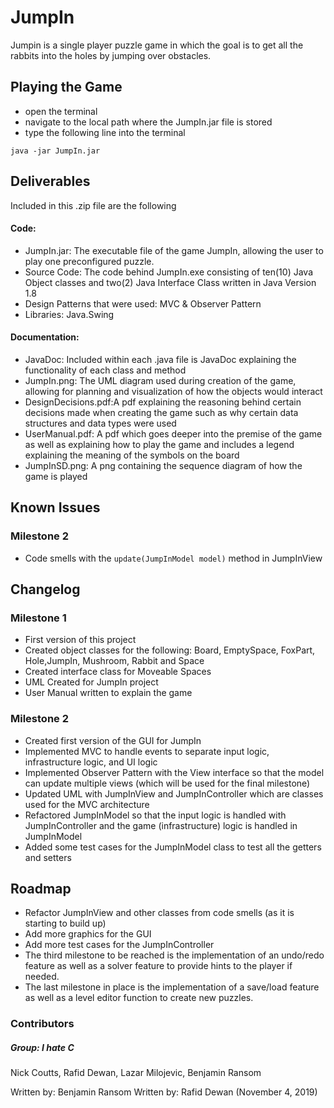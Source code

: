 # JumpIn

Jumpin is a single player puzzle game in which the goal is to get all the rabbits into the holes by jumping over obstacles.

## Playing the Game
- open the terminal
- navigate to the local path where the JumpIn.jar file is stored
- type the following line into the terminal
```
java -jar JumpIn.jar
```

## Deliverables
Included in this .zip file are the following

#### Code:
 - JumpIn.jar: The executable file of the game JumpIn, allowing the user to play one preconfigured puzzle.
 - Source Code: The code behind JumpIn.exe consisting of ten(10) Java Object classes and two(2) Java Interface Class written in Java Version 1.8
 - Design Patterns that were used: MVC & Observer Pattern
 - Libraries: Java.Swing
 
#### Documentation:
- JavaDoc: Included within each .java file is JavaDoc explaining the functionality of each class and method
- JumpIn.png: The UML diagram used during creation of the game, allowing for planning and visualization of how the objects
would interact
- DesignDecisions.pdf:A pdf explaining the reasoning behind certain decisions made when creating the game 
such as why certain data structures and data types were used  
- UserManual.pdf: A pdf which goes deeper into the premise of the game as well 
as explaining how to play the game and includes a legend explaining the meaning of the symbols on the board
- JumpInSD.png: A png containing the sequence diagram of how the game is played 
 
## Known Issues
### Milestone 2
- Code smells with the `update(JumpInModel model)` method in JumpInView

## Changelog
### Milestone 1
- First version of this project
- Created object classes for the following: Board, EmptySpace, FoxPart, Hole,JumpIn, Mushroom, Rabbit and Space
- Created interface class for Moveable Spaces
- UML Created for JumpIn project
- User Manual written to explain the game
### Milestone 2
- Created first version of the GUI for JumpIn
- Implemented MVC to handle events to separate input logic, infrastructure logic, and UI logic
- Implemented Observer Pattern with the View interface so that the model can update multiple views (which will be used for the final milestone)
- Updated UML with JumpInView and JumpInController which are classes used for the MVC architecture
- Refactored JumpInModel so that the input logic is handled with JumpInController and the game (infrastructure) logic is handled in JumpInModel
- Added some test cases for the JumpInModel class to test all the getters and setters
## Roadmap
- Refactor JumpInView and other classes from code smells (as it is starting to build up)
- Add more graphics for the GUI 
- Add more test cases for the JumpInController
- The third milestone to be reached is the implementation of an undo/redo feature as well as a solver feature to provide hints to
 the player if needed.
- The last milestone in place is the implementation of a save/load feature as well as a level editor function to create new puzzles.

### Contributors
##### Group: I hate C
Nick Coutts,
Rafid Dewan,
Lazar Milojevic,
Benjamin Ransom



Written by: Benjamin Ransom
Written by: Rafid Dewan (November 4, 2019)
